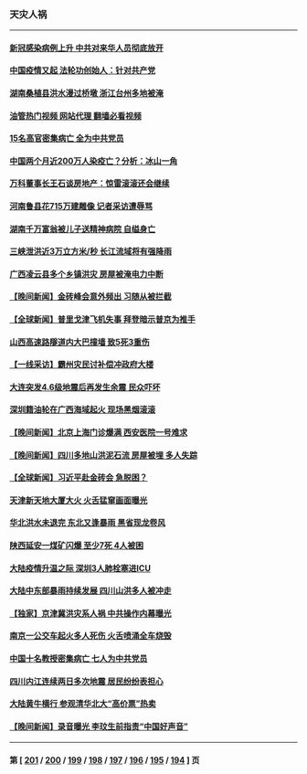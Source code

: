 ### 天灾人祸
---
#### [新冠感染病例上升 中共对来华人员彻底放开](../../pages/ncid280/n14062650.md?08290045) 
#### [中国疫情又起 法轮功创始人：针对共产党](../../pages/ncid280/n14062148.md?08290045) 
#### [湖南桑植县洪水漫过桥墩 浙江台州多地被淹](../../pages/ncid280/n14062376.md?08290045) 
#### [油管热门视频 网站代理 翻墙必看视频](http://138.2.39.72:81/youtube.html?epic-marker?08290045)
#### [15名高官密集病亡 全为中共党员](../../pages/ncid280/n14061993.md?08290045) 
#### [中国两个月近200万人染疫亡？分析：冰山一角](../../pages/ncid280/n14061593.md?08290045) 
#### [万科董事长王石谈房地产：惊雷滚滚还会继续](../../pages/ncid280/n14061587.md?08290045) 
#### [河南鲁县花715万建雕像 记者采访遭辱骂](../../pages/ncid280/n14061515.md?08290045) 
#### [湖南千万富翁被儿子送精神病院 自缢身亡](../../pages/ncid280/n14061109.md?08290045) 
#### [三峡泄洪近3万立方米/秒 长江流域将有强降雨](../../pages/ncid280/n14060810.md?08290045) 
#### [广西凌云县多个乡镇洪灾 房屋被淹电力中断](../../pages/ncid280/n14060230.md?08290045) 
#### [【晚间新闻】金砖峰会意外频出 习随从被拦截](../../pages/ncid280/n14060182.md?08290045) 
#### [【全球新闻】普里戈津飞机失事 拜登暗示普京为推手](../../pages/ncid280/n14060183.md?08290045) 
#### [山西高速路隧道内大巴撞墙 致5死3重伤](../../pages/ncid280/n14059976.md?08290045) 
#### [【一线采访】霸州灾民讨补偿冲政府大楼](../../pages/ncid280/n14059854.md?08290045) 
#### [大连突发4.6级地震后再发生余震 民众吓坏](../../pages/ncid280/n14059515.md?08290045) 
#### [深圳籍油轮在广西海域起火 现场黑烟滚滚](../../pages/ncid280/n14059478.md?08290045) 
#### [【晚间新闻】北京上海门诊爆满 西安医院一号难求](../../pages/ncid280/n14059443.md?08290045) 
#### [【晚间新闻】四川多地山洪泥石流 房屋被埋 多人失踪](../../pages/ncid280/n14058665.md?08290045) 
#### [【全球新闻】习近平赴金砖会 急脱困？](../../pages/ncid280/n14058666.md?08290045) 
#### [天津新天地大厦大火 火舌猛窜画面曝光](../../pages/ncid280/n14058724.md?08290045) 
#### [华北洪水未退完 东北又逢暴雨 黑省现龙卷风](../../pages/ncid280/n14058545.md?08290045) 
#### [陕西延安一煤矿闪爆 至少7死 4人被困](../../pages/ncid280/n14058667.md?08290045) 
#### [大陆疫情升温之际 深圳3人肺栓塞进ICU](../../pages/ncid280/n14058071.md?08290045) 
#### [大陆中东部暴雨持续发展 四川山洪多人被冲走](../../pages/ncid280/n14057974.md?08290045) 
#### [【独家】京津冀洪灾系人祸 中共操作内幕曝光](../../pages/ncid280/n14057571.md?08290045) 
#### [南京一公交车起火多人死伤 火舌喷涌全车烧毁](../../pages/ncid280/n14057826.md?08290045) 
#### [中国十名教授密集病亡 七人为中共党员](../../pages/ncid280/n14057645.md?08290045) 
#### [四川内江连续两日多次地震 居民纷纷表担心](../../pages/ncid280/n14057109.md?08290045) 
#### [大陆黄牛横行 参观清华北大“高价票”热卖](../../pages/ncid280/n14057027.md?08290045) 
#### [【晚间新闻】录音曝光 李玟生前指责“中国好声音”](../../pages/ncid280/n14056727.md?08290045) 

---
#### 第 [ [201](./201.md?08290045) / [200](./200.md?08290045) / [199](./199.md?08290045) / [198](./198.md?08290045) / [197](./197.md?08290045) / [196](./196.md?08290045) / [195](./195.md?08290045) / [194](./194.md?08290045) ] 页
